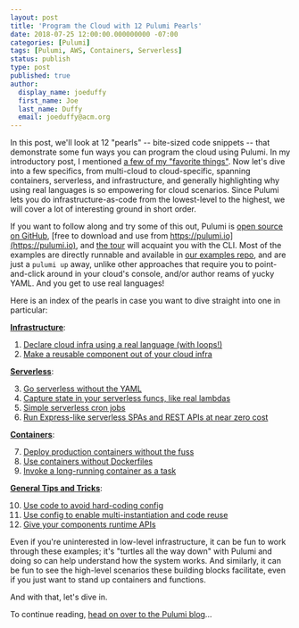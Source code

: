 ```yaml
---
layout: post
title: 'Program the Cloud with 12 Pulumi Pearls'
date: 2018-07-25 12:00:00.000000000 -07:00
categories: [Pulumi]
tags: [Pulumi, AWS, Containers, Serverless]
status: publish
type: post
published: true
author:
  display_name: joeduffy
  first_name: Joe
  last_name: Duffy
  email: joeduffy@acm.org
---
```


In this post, we'll look at 12 "pearls" -- bite-sized code snippets -- that demonstrate some fun ways you can program the cloud using Pulumi. In my introductory post, I mentioned [a few of my "favorite things"]( http://joeduffyblog.com/2018/06/18/hello-pulumi/#my-favorite-things). Now let's dive into a few specifics, from multi-cloud to cloud-specific, spanning containers, serverless, and infrastructure, and generally highlighting why using real languages is so empowering for cloud scenarios. Since Pulumi lets you do infrastructure-as-code from the lowest-level to the highest, we will cover a lot of interesting ground in short order.

If you want to follow along and try some of this out, Pulumi is [open source on GitHub](https://github.com/pulumi/pulumi), [free to download and use from https://pulumi.io](https://pulumi.io), and [the tour](https://pulumi.io/tour) will acquaint you with the CLI. Most of the examples are directly runnable and available in [our examples repo](https://github.com/pulumi/examples), and are just a `pulumi up` away, unlike other approaches that require you to point-and-click around in your cloud's console, and/or author reams of yucky YAML. And you get to use real languages!

Here is an index of the pearls in case you want to dive straight into one in particular:

[**Infrastructure**](https://blog.pulumi.com/program-the-cloud-with-12-pulumi-pearls#pearls-infra):

1.	[Declare cloud infra using a real language (with loops!)](https://blog.pulumi.com/program-the-cloud-with-12-pulumi-pearls#pearl-1)
2.	[Make a reusable component out of your cloud infra](https://blog.pulumi.com/program-the-cloud-with-12-pulumi-pearls#pearl-2)

[**Serverless**](https://blog.pulumi.com/program-the-cloud-with-12-pulumi-pearls#pearls-serverless):

3.	[Go serverless without the YAML](https://blog.pulumi.com/program-the-cloud-with-12-pulumi-pearls#pearl-3)
4.	[Capture state in your serverless funcs, like real lambdas](https://blog.pulumi.com/program-the-cloud-with-12-pulumi-pearls#pearl-4)
5.	[Simple serverless cron jobs](https://blog.pulumi.com/program-the-cloud-with-12-pulumi-pearls#pearl-5)
6.	[Run Express-like serverless SPAs and REST APIs at near zero cost](https://blog.pulumi.com/program-the-cloud-with-12-pulumi-pearls#pearl-6)

[**Containers**](https://blog.pulumi.com/program-the-cloud-with-12-pulumi-pearls#pearls-containers):

7.	[Deploy production containers without the fuss](https://blog.pulumi.com/program-the-cloud-with-12-pulumi-pearls#pearl-7)
8.	[Use containers without Dockerfiles](https://blog.pulumi.com/program-the-cloud-with-12-pulumi-pearls#pearl-8)
9.	[Invoke a long-running container as a task](https://blog.pulumi.com/program-the-cloud-with-12-pulumi-pearls#pearl-9)

[**General Tips and Tricks**](https://blog.pulumi.com/program-the-cloud-with-12-pulumi-pearls#pearls-tips):

10.	[Use code to avoid hard-coding config](https://blog.pulumi.com/program-the-cloud-with-12-pulumi-pearls#pearl-10)
11.	[Use config to enable multi-instantiation and code reuse](https://blog.pulumi.com/program-the-cloud-with-12-pulumi-pearls#pearl-11)
12.	[Give your components runtime APIs](https://blog.pulumi.com/program-the-cloud-with-12-pulumi-pearls#pearl-12)

Even if you're uninterested in low-level infrastructure, it can be fun to work through these examples; it's "turtles all the way down" with Pulumi and doing so can help understand how the system works. And similarly, it can be fun to see the high-level scenarios these building blocks facilitate, even if you just want to stand up containers and functions.

And with that, let's dive in.

To continue reading, [head on over to the Pulumi blog](https://blog.pulumi.com/program-the-cloud-with-12-pulumi-pearls)...
